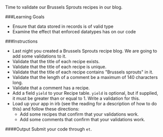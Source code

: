 Time to validate our Brussels Sprouts recipes in our blog.

###Learning Goals
* Ensure that data stored in records is of valid type
* Examine the effect that enforced datatypes has on our code

###Instructions
* Last night you created a Brussels Sprouts recipe blog. We are going to add some validations to it.
* Validate that the title of each recipe exists.
* Validate that the title of each recipe is unique.
* Validate that the title of each recipe contains "Brussels sprouts" in it.
* Validate that the length of a comment be a maximum of 140 characters long.
* Validate that a comment has a recipe.
* Add a field `yield` to your Recipe table. `yield` is optional, but if supplied, it must be greater than or equal to 1. Write a validation for this.
* Load up your app in irb (see the reading for a description of how to do this) and follow these directions:
  * Add some recipes that confirm that your validations work.
  * Add some comments that confirm that your validations work.

####Output
Submit your code through `et`.
